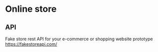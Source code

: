 # Online store


## API

Fake store rest API for your e-commerce or shopping website prototype
https://fakestoreapi.com/
